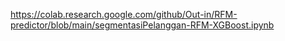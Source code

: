 https://colab.research.google.com/github/Out-in/RFM-predictor/blob/main/segmentasiPelanggan-RFM-XGBoost.ipynb
